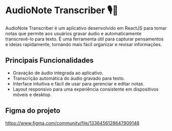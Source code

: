 # AudioNote Transcriber 🎙️📝

AudioNote Transcriber é um aplicativo desenvolvido em ReactJS para tomar notas que permite aos usuários gravar áudio e automaticamente transcrevê-lo para texto. É uma ferramenta útil para capturar pensamentos e ideias rapidamente, tornando mais fácil organizar e revisar informações.

## Principais Funcionalidades
- Gravação de áudio integrada ao aplicativo.
- Transcrição automática do áudio gravado para texto.
- Interface intuitiva e fácil de usar para gerenciar e editar notas.
- Layout responsivo para uma experiência consistente em dispositivos móveis e desktop.

## Figma do projeto

https://www.figma.com/community/file/1336456128647909148